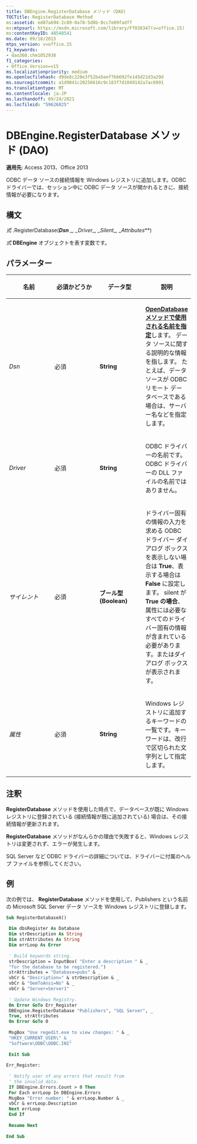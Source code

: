 ```yaml
---
title: DBEngine.RegisterDatabase メソッド (DAO)
TOCTitle: RegisterDatabase Method
ms:assetid: ed87a694-2c89-0a78-5d8b-0cc7e09fadff
ms:mtpsurl: https://msdn.microsoft.com/library/Ff836347(v=office.15)
ms:contentKeyID: 48548541
ms.date: 09/18/2015
mtps_version: v=office.15
f1_keywords:
- dao360.chm1052938
f1_categories:
- Office.Version=v15
ms.localizationpriority: medium
ms.openlocfilehash: d9de8c220e3f52ba5eef7bb692fe145d21d3a29d
ms.sourcegitcommit: a1d9041c20256616c9c183f7d1049142a7ac6991
ms.translationtype: MT
ms.contentlocale: ja-JP
ms.lasthandoff: 09/24/2021
ms.locfileid: "59626825"
---
```

# <a name="dbengineregisterdatabase-method-dao"></a>DBEngine.RegisterDatabase メソッド (DAO)

**適用先**: Access 2013、Office 2013

ODBC データ ソースの接続情報を Windows レジストリに追加します。ODBC ドライバーでは、セッション中に ODBC データ ソースが開かれるときに、接続情報が必要になります。

## <a name="syntax"></a>構文

*式* .RegisterDatabase(***Dsn** _, _*_Driver_*_, _*_Silent_*_, _*_Attributes_**)

*式* **DBEngine** オブジェクトを表す変数です。

## <a name="parameters"></a>パラメーター

<table>
<colgroup>
<col style="width: 25%" />
<col style="width: 25%" />
<col style="width: 25%" />
<col style="width: 25%" />
</colgroup>
<thead>
<tr class="header">
<th><p>名前</p></th>
<th><p>必須かどうか</p></th>
<th><p>データ型</p></th>
<th><p>説明</p></th>
</tr>
</thead>
<tbody>
<tr class="odd">
<td><p><em>Dsn</em></p></td>
<td><p>必須</p></td>
<td><p><strong>String</strong></p></td>
<td><p><strong><a href="dbengine-opendatabase-method-dao.md">OpenDatabase メソッドで使用される名前を指定</a></strong>します。 データ ソースに関する説明的な情報を指します。 たとえば、データ ソースが ODBC リモート データベースである場合は、サーバー名などを指定します。</p></td>
</tr>
<tr class="even">
<td><p><em>Driver</em></p></td>
<td><p>必須</p></td>
<td><p><strong>String</strong></p></td>
<td><p>ODBC ドライバーの名前です。ODBC ドライバーの DLL ファイルの名前ではありません。</p></td>
</tr>
<tr class="odd">
<td><p><em>サイレント</em></p></td>
<td><p>必須</p></td>
<td><p><strong>ブール型 (Boolean)</strong></p></td>
<td><p>ドライバー固有の情報の入力を求める ODBC ドライバー ダイアログ ボックスを表示しない場合は <strong>True</strong>、表示する場合は <strong>False</strong> に設定します。 silent が <strong>True の場合</strong>、属性には必要なすべてのドライバー固有の情報が含まれている必要があります。またはダイアログ ボックスが表示されます。</p></td>
</tr>
<tr class="even">
<td><p><em>属性</em></p></td>
<td><p>必須</p></td>
<td><p><strong>String</strong></p></td>
<td><p>Windows レジストリに追加するキーワードの一覧です。キーワードは、改行で区切られた文字列として指定します。</p></td>
</tr>
</tbody>
</table>


## <a name="remarks"></a>注釈

**RegisterDatabase** メソッドを使用した時点で、データベースが既に Windows レジストリに登録されている (接続情報が既に追加されている) 場合は、その接続情報が更新されます。

**RegisterDatabase** メソッドがなんらかの理由で失敗すると、Windows レジストリは変更されず、エラーが発生します。

SQL Server など ODBC ドライバーの詳細については、ドライバーに付属のヘルプ ファイルを参照してください。

## <a name="example"></a>例

次の例では、 **RegisterDatabase** メソッドを使用して、Publishers という名前の Microsoft SQL Server データ ソースを Windows レジストリに登録します。

```vb 
Sub RegisterDatabaseX() 
 
 Dim dbsRegister As Database 
 Dim strDescription As String 
 Dim strAttributes As String 
 Dim errLoop As Error 
 
 ' Build keywords string. 
 strDescription = InputBox( "Enter a description " & _ 
 "for the database to be registered.") 
 strAttributes = "Database=pubs" & _ 
 vbCr & "Description=" & strDescription & _ 
 vbCr & "OemToAnsi=No" & _ 
 vbCr & "Server=Server1" 
 
 ' Update Windows Registry. 
 On Error GoTo Err_Register 
 DBEngine.RegisterDatabase "Publishers", "SQL Server", _ 
 True, strAttributes 
 On Error GoTo 0 
 
 MsgBox "Use regedit.exe to view changes: " & _ 
 "HKEY_CURRENT_USER\" & _ 
 "Software\ODBC\ODBC.INI" 
 
 Exit Sub 
 
Err_Register: 
 
 ' Notify user of any errors that result from 
 ' the invalid data. 
 If DBEngine.Errors.Count > 0 Then 
 For Each errLoop In DBEngine.Errors 
 MsgBox "Error number: " & errLoop.Number & _ 
 vbCr & errLoop.Description 
 Next errLoop 
 End If 
 
 Resume Next 
 
End Sub 
 
```

